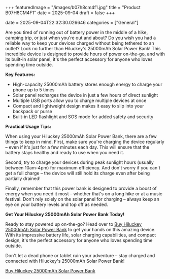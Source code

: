 +++
featuredImage = "/images/b07h8cm4f1.jpg"
title = "Product B07H8CM4F1"
date = 2025-09-04
draft = false
+++

date = 2025-09-04T22:32:30.026646
categories = ["General"]

Are you tired of running out of battery power in the middle of a hike, camping trip, or just when you're out and about? Do you wish you had a reliable way to keep your devices charged without being tethered to an outlet? Look no further than Hiluckey's 25000mAh Solar Power Bank! This incredible device is designed to provide hours of power on-the-go, and with its built-in solar panel, it's the perfect accessory for anyone who loves spending time outside.

**Key Features:**

* High-capacity 25000mAh battery stores enough energy to charge your phone up to 5 times
* Solar panel recharges the device in just a few hours of direct sunlight
* Multiple USB ports allow you to charge multiple devices at once
* Compact and lightweight design makes it easy to slip into your backpack or purse
* Built-in LED flashlight and SOS mode for added safety and security

**Practical Usage Tips:**

When using your Hiluckey 25000mAh Solar Power Bank, there are a few things to keep in mind. First, make sure you're charging the device regularly – even if it's just for a few minutes each day. This will ensure that the battery stays healthy and ready to use when you need it.

Second, try to charge your devices during peak sunlight hours (usually between 10am-4pm) for maximum efficiency. And don't worry if you can't get a full charge – the device will still hold its charge even after being partially drained!

Finally, remember that this power bank is designed to provide a boost of energy when you need it most – whether that's on a long hike or at a music festival. Don't rely solely on the solar panel for charging – always keep an eye on your battery levels and top off as needed.

**Get Your Hiluckey 25000mAh Solar Power Bank Today!**

Ready to stay powered up on-the-go? Head over to [Buy Hiluckey 25000mAh Solar Power Bank](https://www.amazon.com/dp/B07H8CM4F1) to get your hands on this amazing device. With its impressive battery life, solar charging capabilities, and compact design, it's the perfect accessory for anyone who loves spending time outside.

Don't let a dead phone or tablet ruin your adventure – stay charged and connected with Hiluckey's 25000mAh Solar Power Bank!

[Buy Hiluckey 25000mAh Solar Power Bank](https://www.amazon.com/dp/B07H8CM4F1)
